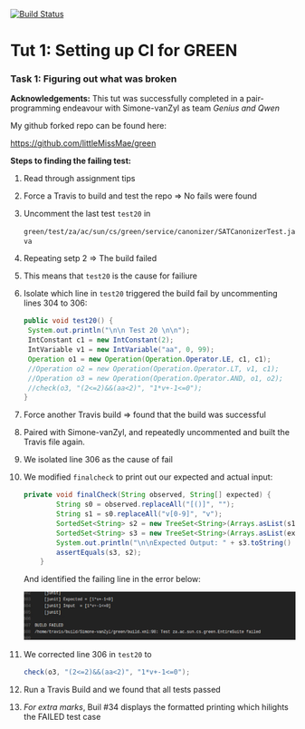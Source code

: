 
[![Build Status](https://travis-ci.org/littleMissMae/green.svg?branch=master)](https://travis-ci.org/littleMissMae/green/builds)


# Tut 1: Setting up CI for GREEN 

### Task 1: Figuring out what was broken

**Acknowledgements:** This tut was successfully completed in a pair-programming endeavour with Simone-vanZyl as team *Genius and Qwen*

My github forked repo can be found here:

https://github.com/littleMissMae/green

**Steps to finding the failing test:**

1. Read through assignment tips

2. Force a Travis to build and test the repo => No fails were found

3. Uncomment the last test `test20` in  

   `green/test/za/ac/sun/cs/green/service/canonizer/SATCanonizerTest.java`

4. Repeating setp 2 => The build failed

5. This means that `test20` is the cause for failiure

6. Isolate which line in `test20` triggered the build fail by uncommenting lines 304 to 306:

   ```java
   public void test20() {
   	System.out.println("\n\n Test 20 \n\n");
   	IntConstant c1 = new IntConstant(2);
   	IntVariable v1 = new IntVariable("aa", 0, 99);
   	Operation o1 = new Operation(Operation.Operator.LE, c1, c1);
   	//Operation o2 = new Operation(Operation.Operator.LT, v1, c1);
   	//Operation o3 = new Operation(Operation.Operator.AND, o1, o2);
   	//check(o3, "(2<=2)&&(aa<2)", "1*v+-1<=0");
   }
   ```

7. Force another Travis build => found that the build was successful

8. Paired with Simone-vanZyl, and repeatedly uncommented and built the Travis file again.

9. We isolated line 306 as the cause of fail

10. We modified ``finalcheck`` to print out our expected and actual input:

    ```java
    private void finalCheck(String observed, String[] expected) {
    		String s0 = observed.replaceAll("[()]", "");
    		String s1 = s0.replaceAll("v[0-9]", "v");
    		SortedSet<String> s2 = new TreeSet<String>(Arrays.asList(s1.split("&&")));
    		SortedSet<String> s3 = new TreeSet<String>(Arrays.asList(expected));
    		System.out.println("\n\nExpected Output: " + s3.toString() + "\n\n Input Recieved: " + s2.toString() + "\n\n");
    		assertEquals(s3, s2);
    	}
    ```

    And identified the failing line in the error below:

    ![cropped](./cropped.png)



11. We corrected line 306 in `test20` to 

    ```java
    check(o3, "(2<=2)&&(aa<2)", "1*v+-1<=0");
    ```

12. Run a Travis Build and we found that all tests passed

13. *For extra marks*, Buil #34 displays the formatted printing which hilights the FAILED test case
